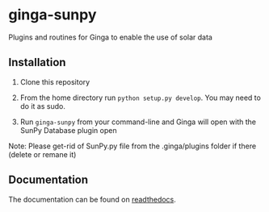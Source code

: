 ginga-sunpy
===========

Plugins and routines for Ginga to enable the use of solar data

Installation
------------

1) Clone this repository

2) From the home directory run `python setup.py develop`. You may need to do it as sudo.

3) Run `ginga-sunpy` from your command-line and Ginga will open with the SunPy Database plugin open

Note: Please get-rid of SunPy.py file from the .ginga/plugins folder if there (delete or remane it)

Documentation
-------------

The documentation can be found on [readthedocs](https://readthedocs.org/builds/ginga-sunpy/).
